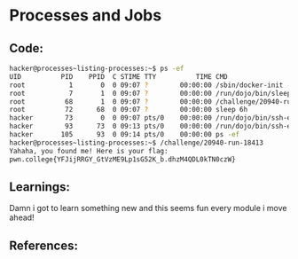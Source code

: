 # Processes and Jobs
## Code:
```bash
hacker@processes~listing-processes:~$ ps -ef
UID          PID    PPID  C STIME TTY          TIME CMD
root           1       0  0 09:07 ?        00:00:00 /sbin/docker-init -- /nix/var/nix/profiles/default/bin/dojo-init /ru
root           7       1  0 09:07 ?        00:00:00 /run/dojo/bin/sleep 6h
root          68       1  0 09:07 ?        00:00:00 /challenge/20940-run-18413
root          72      68  0 09:07 ?        00:00:00 sleep 6h
hacker        73       0  0 09:07 pts/0    00:00:00 /run/dojo/bin/ssh-entrypoint
hacker        93      73  0 09:13 pts/0    00:00:00 /run/dojo/bin/ssh-entrypoint
hacker       105      93  0 09:14 pts/0    00:00:00 ps -ef
hacker@processes~listing-processes:~$ /challenge/20940-run-18413
Yahaha, you found me! Here is your flag:
pwn.college{YFJijRRGY_GtVzME9Lp1sG52K_b.dhzM4QDL0kTN0czW}
```
## Learnings:
Damn i got to learn something new and this seems fun every module i move ahead!
## References:
